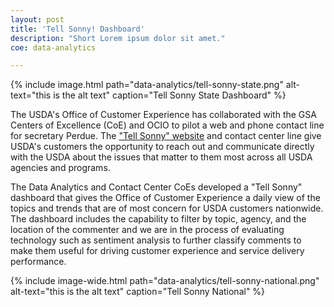 ```yaml
---
layout: post
title: 'Tell Sonny! Dashboard'
description: "Short Lorem ipsum dolor sit amet."
coe: data-analytics

---
```


{% include image.html path="data-analytics/tell-sonny-state.png" alt-text="this is the alt text" caption="Tell Sonny State Dashboard" %}

The USDA's Office of Customer Experience has collaborated with the GSA Centers of Excellence (CoE) and OCIO to pilot a web and phone contact line for secretary Perdue.  The ["Tell Sonny" website](https://www.usda.gov/tellsonny) and contact center line give USDA's customers the opportunity to reach out and communicate directly with the USDA about the issues that matter to them most across all USDA agencies and programs.

The Data Analytics and Contact Center CoEs developed a "Tell Sonny" dashboard that gives the Office of Customer Experience a daily view of the topics and trends that are of most concern for USDA customers nationwide. The dashboard includes the capability to filter by topic, agency, and the location of the commenter and we are in the process of evaluating technology such as sentiment analysis to further classify comments to make them useful for driving customer experience and service delivery performance.

{% include image-wide.html path="data-analytics/tell-sonny-national.png" alt-text="this is the alt text" caption="Tell Sonny National" %}
